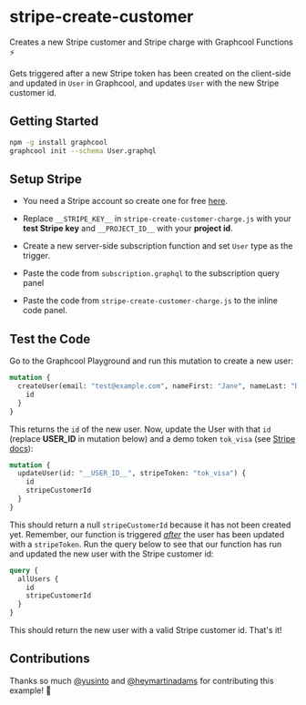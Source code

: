 # stripe-create-customer

Creates a new Stripe customer and Stripe charge with Graphcool Functions ⚡️

Gets triggered after a new Stripe token has been created on the client-side and updated in `User` in Graphcool, and updates `User` with the new Stripe customer id.

## Getting Started

```sh
npm -g install graphcool
graphcool init --schema User.graphql
```

## Setup Stripe

* You need a Stripe account so create one for free [here](https://dashboard.stripe.com/register).

* Replace `__STRIPE_KEY__` in `stripe-create-customer-charge.js` with your **test Stripe key** and `__PROJECT_ID__` with your **project id**.

* Create a new server-side subscription function and set `User` type as the trigger.

* Paste the code from `subscription.graphql` to the subscription query panel

* Paste the code from `stripe-create-customer-charge.js` to the inline code panel.

## Test the Code

Go to the Graphcool Playground and run this mutation to create a new user:

```graphql
mutation {
  createUser(email: "test@example.com", nameFirst: "Jane", nameLast: "Doe") {
    id
  }
}
```

This returns the `id` of the new user. Now, update the User with that `id` (replace __USER_ID__ in mutation below) and a demo token `tok_visa` (see [Stripe docs](https://stripe.com/docs/testing)):

```graphql
mutation {
  updateUser(id: "__USER_ID__", stripeToken: "tok_visa") {
    id
    stripeCustomerId
  }
}
```

This should return a null `stripeCustomerId` because it has not been created yet. Remember, our function is triggered <u><i>after</i></u> the user has been updated with a `stripeToken`. Run the query below to see that our function has run and updated the new user with the Stripe customer id:


```graphql
query {
  allUsers {
    id
    stripeCustomerId
  }
}
```

This should return the new user with a valid Stripe customer id. That's it!

## Contributions

Thanks so much [@yusinto](https://github.com/yusinto) and [@heymartinadams](https://github.com/heymartinadams) for contributing this example! :tada:
